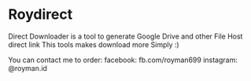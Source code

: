 # Roydirect

Direct Downloader is a tool to generate Google Drive and other File Host direct link
This tools makes download more Simply :)

You can contact me to order:
facebook: fb.com/royman699
instagram: @royman.id
